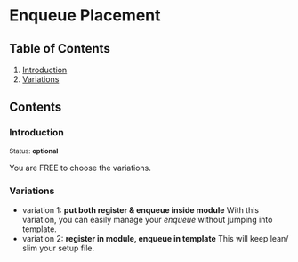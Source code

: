 # Enqueue Placement

## Table of Contents

  1. [Introduction](#introduction)
  2. [Variations](#variations)


## Contents

### Introduction

<sup>Status: **optional**</sup>

You are FREE to choose the variations.

### Variations

- variation 1: **put both register & enqueue inside module**
  With this variation, you can easily manage your *enqueue* without jumping into template.
- variation 2: **register in module, enqueue in template**
  This will keep lean/ slim your setup file.
